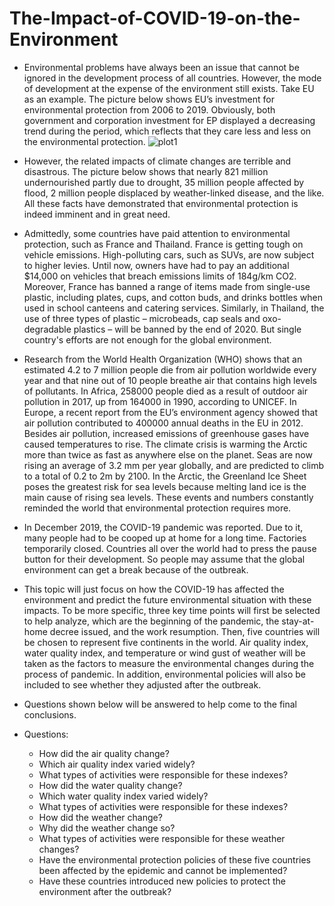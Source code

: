 # The-Impact-of-COVID-19-on-the-Environment
* Environmental problems have always been an issue that cannot be ignored in the development process of all countries. However, the mode of development at the expense of the environment still exists. Take EU as an example. The picture below shows EU’s investment for environmental protection from 2006 to 2019. Obviously, both government and corporation investment for EP displayed a decreasing trend during the period, which reflects that they care less and less on the environmental protection.
![plot1](https://user-images.githubusercontent.com/71619071/147711779-8ce90928-64ba-48ab-b88b-0a2de431f502.png)


* However, the related impacts of climate changes are terrible and disastrous. The picture below shows that nearly 821 million undernourished partly due to drought, 35 million people affected by flood, 2 million people displaced by weather-linked disease, and the like. All these facts have demonstrated that environmental protection is indeed imminent and in great need.

* Admittedly, some countries have paid attention to environmental protection, such as France and Thailand. France is getting tough on vehicle emissions. High-polluting cars, such as SUVs, are now subject to higher levies. Until now, owners have had to pay an additional $14,000 on vehicles that breach emissions limits of 184g/km CO2. Moreover, France has banned a range of items made from single-use plastic, including plates, cups, and cotton buds, and drinks bottles when used in school canteens and catering services. Similarly, in Thailand, the use of three types of plastic – microbeads, cap seals and oxo-degradable plastics – will be banned by the end of 2020. But single country's efforts are not enough for the global environment.

* Research from the World Health Organization (WHO) shows that an estimated 4.2 to 7 million people die from air pollution worldwide every year and that nine out of 10 people breathe air that contains high levels of pollutants. In Africa, 258000 people died as a result of outdoor air pollution in 2017, up from 164000 in 1990, according to UNICEF. In Europe, a recent report from the EU’s environment agency showed that air pollution contributed to 400000 annual deaths in the EU in 2012. Besides air pollution, increased emissions of greenhouse gases have caused temperatures to rise. The climate crisis is warming the Arctic more than twice as fast as anywhere else on the planet. Seas are now rising an average of 3.2 mm per year globally, and are predicted to climb to a total of 0.2 to 2m by 2100. In the Arctic, the Greenland Ice Sheet poses the greatest risk for sea levels because melting land ice is the main cause of rising sea levels. These events and numbers constantly reminded the world that environmental protection requires more.

* In December 2019, the COVID-19 pandemic was reported. Due to it, many people had to be cooped up at home for a long time. Factories temporarily closed. Countries all over the world had to press the pause button for their development. So people may assume that the global environment can get a break because of the outbreak.

* This topic will just focus on how the COVID-19 has affected the environment and predict the future environmental situation with these impacts. To be more specific, three key time points will first be selected to help analyze, which are the beginning of the pandemic, the stay-at-home decree issued, and the work resumption. Then, five countries will be chosen to represent five continents in the world. Air quality index, water quality index, and temperature or wind gust of weather will be taken as the factors to measure the environmental changes during the process of pandemic. In addition, environmental policies will also be included to see whether they adjusted after the outbreak.

* Questions shown below will be answered to help come to the final conclusions.

* Questions:

  *  How did the air quality change?  
  * Which air quality index varied widely?  
  * What types of activities were responsible for these indexes?  
  * How did the water quality change?  
  * Which water quality index varied widely?  
  * What types of activities were responsible for these indexes?  
  * How did the weather change?  
  * Why did the weather change so?  
  * What types of activities were responsible for these weather changes?  
  * Have the environmental protection policies of these five countries been affected by the epidemic and cannot be implemented?
  * Have these countries introduced new policies to protect the environment after the outbreak?
